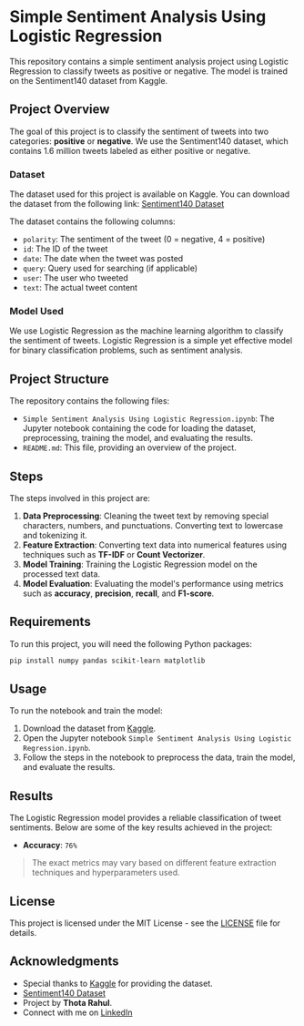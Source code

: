 # Simple Sentiment Analysis Using Logistic Regression

This repository contains a simple sentiment analysis project using Logistic Regression to classify tweets as positive or negative. The model is trained on the Sentiment140 dataset from Kaggle.

## Project Overview

The goal of this project is to classify the sentiment of tweets into two categories: **positive** or **negative**. We use the Sentiment140 dataset, which contains 1.6 million tweets labeled as either positive or negative.

### Dataset

The dataset used for this project is available on Kaggle. You can download the dataset from the following link:
[Sentiment140 Dataset](https://www.kaggle.com/datasets/kazanova/sentiment140)

The dataset contains the following columns:
- `polarity`: The sentiment of the tweet (0 = negative, 4 = positive)
- `id`: The ID of the tweet
- `date`: The date when the tweet was posted
- `query`: Query used for searching (if applicable)
- `user`: The user who tweeted
- `text`: The actual tweet content

### Model Used

We use Logistic Regression as the machine learning algorithm to classify the sentiment of tweets. Logistic Regression is a simple yet effective model for binary classification problems, such as sentiment analysis.

## Project Structure

The repository contains the following files:

- `Simple Sentiment Analysis Using Logistic Regression.ipynb`: The Jupyter notebook containing the code for loading the dataset, preprocessing, training the model, and evaluating the results.
- `README.md`: This file, providing an overview of the project.

## Steps

The steps involved in this project are:

1. **Data Preprocessing**: Cleaning the tweet text by removing special characters, numbers, and punctuations. Converting text to lowercase and tokenizing it.
2. **Feature Extraction**: Converting text data into numerical features using techniques such as **TF-IDF** or **Count Vectorizer**.
3. **Model Training**: Training the Logistic Regression model on the processed text data.
4. **Model Evaluation**: Evaluating the model's performance using metrics such as **accuracy**, **precision**, **recall**, and **F1-score**.

## Requirements

To run this project, you will need the following Python packages:

```bash
pip install numpy pandas scikit-learn matplotlib
 ```
## Usage

To run the notebook and train the model:

1. Download the dataset from [Kaggle](https://www.kaggle.com/datasets/kazanova/sentiment140).
2. Open the Jupyter notebook `Simple Sentiment Analysis Using Logistic Regression.ipynb`.
3. Follow the steps in the notebook to preprocess the data, train the model, and evaluate the results.

## Results

The Logistic Regression model provides a reliable classification of tweet sentiments. Below are some of the key results achieved in the project:

- **Accuracy**: `76%`

> The exact metrics may vary based on different feature extraction techniques and hyperparameters used.

## License

This project is licensed under the MIT License - see the [LICENSE](LICENSE) file for details.

## Acknowledgments

- Special thanks to [Kaggle](https://www.kaggle.com/) for providing the dataset.
- [Sentiment140 Dataset](https://www.kaggle.com/datasets/kazanova/sentiment140)
- Project by **Thota Rahul**.  
- Connect with me on [LinkedIn](https://www.linkedin.com/in/rahulthota21)

